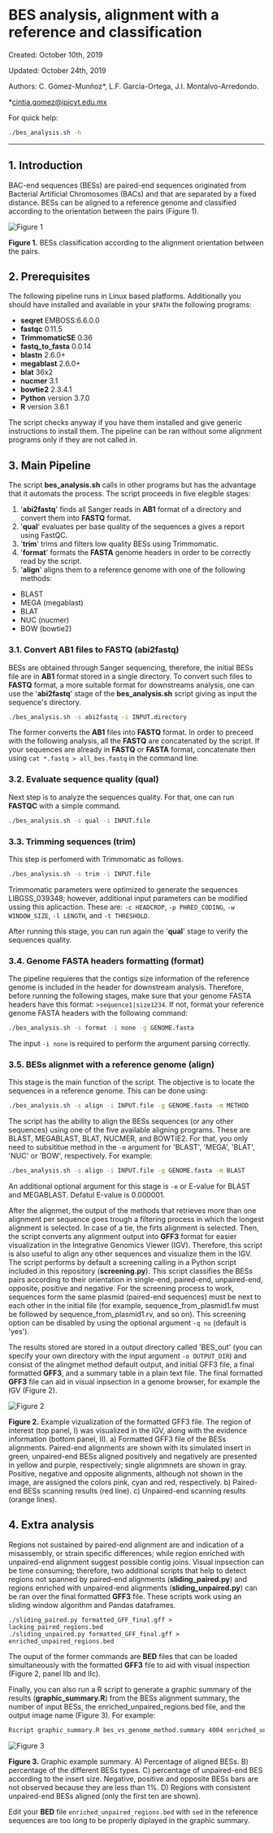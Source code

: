 # BES analysis, alignment with a reference and classification

Created: October 10th, 2019

Updated: October 24th, 2019

Authors: C. Gómez-Munñoz*, L.F. García-Ortega, J.I. Montalvo-Arredondo.

*cintia.gomez@ipicyt.edu.mx

For quick help:

```bash
./bes_analysis.sh -h
```

---

## 1. Introduction

BAC-end sequences (BESs) are paired-end sequences originated from Bacterial Artificial Chromosomes (BACs) and that are separated by a fixed distance. BESs can be aligned to a reference genome and classified according to the orientation between the pairs (Figure 1).

![Figure 1](images/bes_class.png)

**Figure 1.** BESs classification according to the alignment orientation between the pairs.

## 2. Prerequisites

The following pipeline runs in Linux based platforms. Additionally you should have installed and available in your `$PATH` the following programs:

* **seqret** EMBOSS:6.6.0.0
* **fastqc** 0.11.5
* **TrimmomaticSE** 0.36
* **fastq_to_fasta** 0.0.14
* **blastn** 2.6.0+
* **megablast** 2.6.0+
* **blat** 36x2
* **nucmer** 3.1
* **bowtie2** 2.3.4.1
* **Python** version 3.7.0
* **R** version 3.6.1

The script checks anyway if you have them installed and give generic instructions to install them. The pipeline can be ran without some alignment programs only if they are not called in.

## 3. Main Pipeline

The script **bes_analysis.sh** calls in other programs but has the advantage that it automats the process. The script proceeds in five elegible stages:

1. '**abi2fastq**' finds all Sanger reads in **AB1** format of a directory and convert them into **FASTQ** format.
2. '**qual**' evaluates per base quality of the sequences a gives a report using FastQC.
3. '**trim**' trims and filters low quality BESs using Trimmomatic.
4. '**format**' formats the **FASTA** genome headers in order to be correctly read by the script.
5. '**align**' aligns them to a reference genome with one of the following methods:
  * BLAST
  * MEGA (megablast)
  * BLAT
  * NUC (nucmer)
  * BOW (bowtie2)


### 3.1. Convert AB1 files to FASTQ (abi2fastq)

BESs are obtained through Sanger sequencing, therefore, the initial BESs file are in **AB1** format stored in a single directory. To convert such files to **FASTQ** format, a more suitable format for downstreams analysis, one can use the '**abi2fastq**' stage of the **bes_analysis.sh** script giving as input the sequence's directory.

```bash
./bes_analysis.sh -s abi2fastq -i INPUT.directory
```

The former converts the **AB1** files into **FASTQ** format. In order to preceed with the following analysis, all the **FASTQ** are concatenated by the script. If your sequences are already in **FASTQ** or **FASTA** format, concatenate then using `cat *.fastq > all_bes.fastq` in the command line.

### 3.2. Evaluate sequence quality (qual)

Next step is to analyze the sequences quality. For that, one can run **FASTQC** with a simple command.

```bash
./bes_analysis.sh -s qual -i INPUT.file
```

### 3.3. Trimming sequences (trim)

This step is perfomerd with Trimmomatic as follows.

```bash
./bes_analysis.sh -s trim -i INPUT.file
```

Trimmomatic parameters were optimized to generate the sequences LIBGSS_039348; however, additional input parameters can be modified ussing this aplicaction. These are: `-c HEADCROP`, `-p PHRED_CODING`, `-w WINDOW_SIZE`, `-l LENGTH`, and `-t THRESHOLD`.

After running this stage, you can run again the '**qual**' stage to verify the sequences quality.

### 3.4. Genome FASTA headers formatting (format)

The pipeline requieres that the contigs size information of the reference genome is included in the header for downstream analysis. Therefore, before running the following stages, make sure that your genome FASTA headers have this format: `>sequence1|size1234`. If not, format your reference genome FASTA headers with the following command:

```bash
./bes_analysis.sh -s format -i none -g GENOME.fasta
```

The input `-i none` is required to perform the argument parsing correctly.

### 3.5. BESs alignmet with a reference genome (align)

This stage is the main function of the script. The objective is to locate the sequences in a reference genome. This can be done using:

```bash
./bes_analysis.sh -s align -i INPUT.file -g GENOME.fasta -m METHOD
```

The script has the ability to align the BESs sequences (or any other sequences) using one of the five available aligning programs. These are BLAST, MEGABLAST, BLAT, NUCMER, and BOWTIE2. For that, you only need to subsititue method in the `-m` argument for 'BLAST', 'MEGA', 'BLAT', 'NUC' or 'BOW', respectively. For example:

```bash
./bes_analysis.sh -s align -i INPUT.file -g GENOME.fasta -m BLAST
```

An additional optional argument for this stage is `-e` or E-value for BLAST and MEGABLAST. Defatul E-value is 0.000001.

After the alignmet, the output of the methods that retrieves more than one alignment per sequence goes trough a filtering process in which the longest alignment is selected. In case of a tie, the firts alignment is selected. Then, the script converts any alignment output into **GFF3** format for easier visualization in the Integrative Genomics Viewer (IGV). Therefore, this script is also useful to align any other sequences and visualize them in the IGV. The script performs by default a screening calling in a Python script included in this repository (**screening.py**). This script classifies the BESs pairs according to their orientation in single-end, paired-end, unpaired-end, opposite, positive and negative. For the screening process to work, sequences form the same plasmid (paired-end sequences) must be next to each other in the initial file (for example, sequence_from_plasmid1.fw must be followed by sequence_from_plasmid1.rv, and so on). This screening option can be disabled by using the optional argument `-q no` (default is 'yes').

The results stored are stored in a output directory called 'BES_out' (you can specify your own directory with the input argument `-o OUTPUT_DIR`) and consist of the alingmet method default output, and initial GFF3 file, a final formatted **GFF3**, and a summary table in a plain text file. The final formatted **GFF3** file can aid in visual inpsection in a genome browser, for example the IGV (Figure 2).

![Figure 2](images/visualization.png)

**Figure 2.** Example vizualization of the formatted GFF3 file. The region of interest (top panel, I) was visualized in the IGV, along with the evidence information (bottom panel, II). a) Formatted GFF3 file of the BESs alignments. Paired-end alignments are shown with its simulated insert in green, unpaired-end BESs aligned positively and negatively are presented in yellow and purple, respectively; single alignmnets are shown in gray. Positive, negative and opposite alignments, although not shown in the image, are assigned the colors pink, cyan and red, respectively. b) Paired-end BESs scanning results (red line). c) Unpaired-end scanning results (orange lines).

## 4. Extra analysis
Regions not sustained by paired-end alignment are and indication of a misassembly, or strain specific differences; while region enriched with unpaired-end alignment suggest possible contig joins. Visual inpsection can be time consuming; therefore, two additional scripts that help to detect regions not spanned by paired-end alignments (**sliding_paired.py**) and regions enriched with unpaired-end alignments (**sliding_unpaired.py**) can be ran over the final formatted **GFF3** file. These scripts work using an sliding window algorithm and Pandas dataframes.

```
./sliding_paired.py formatted_GFF_final.gff > lacking_paired_regions.bed
./sliding_unpaired.py formatted_GFF_final.gff > enriched_unpaired_regions.bed
```

The ouput of the former commands are **BED** files that can be loaded simultaneously with the formatted **GFF3** file to aid with visual inspection (Figure 2, panel IIb and IIc).

Finally, you can also run a R script to generate a graphic summary of the results (**graphic_summary.R**) from the BESs alignment summary, the number of input BESs, the enriched_unpaired_regions.bed file, and the output image name (Figure 3). For example:

```bash
Rscript graphic_summary.R bes_vs_genome_method.summary 4004 enriched_unpaired_regions.bed graphic_summary.tiff
```

![Figure 3](images/graphic_summary_ex.png)

**Figure 3.** Graphic example summary. A) Percentage of aligned BESs. B) percentage of the different BESs types. C) percentage of unpaired-end BES according to the insert size. Negative, positive and opposite BESs bars are not observed because they are less than 1%. D) Regions with consistent unpaired-end BESs aligned (only the first ten are shown).

Edit your **BED** file `enriched_unpaired_regions.bed` with `sed` in the reference sequences are too long to be properly diplayed in the graphic summary.

